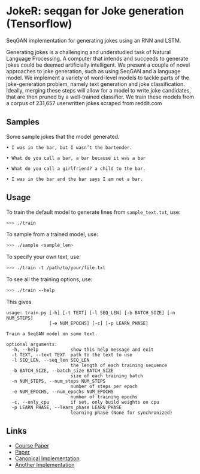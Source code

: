 # JokeR: seqgan for Joke generation (Tensorflow)
SeqGAN implementation for generating jokes using an RNN and LSTM.

Generating jokes is a challenging and understudied task of Natural Language Processing. A computer that intends and succeeds to generate
jokes could be deemed artificially intelligent. We
present a couple of novel approaches to joke generation, such as using SeqGAN and a language model. We implement a variety of word-level
models to tackle parts of the joke-generation
problem, namely text generation and joke classification. Ideally, merging these steps will allow for a model to write joke candidates, that
are then pruned by a well-trained classifier. We
train these models from a corpus of 231,657 userwritten jokes scraped from reddit.com

## Samples
Some sample jokes that the model generated.

```
• I was in the bar, but I wasn’t the bartender.

• What do you call a bar, a bar because it was a bar

• What do you call a girlfriend? a child to the bar.

• I was in the bar and the bar says I am not a bar.
```

## Usage

To train the default model to generate lines from `sample_text.txt`, use:

```bash
>>> ./train
```

To sample from a trained model, use:

```bash
>>> ./sample <sample_len>
```

To specify your own text, use:

```bash
>>> ./train -t /path/to/your/file.txt
```

To see all the training options, use:

```bash
>>> ./train --help
```

This gives

```
usage: train.py [-h] [-t TEXT] [-l SEQ_LEN] [-b BATCH_SIZE] [-n NUM_STEPS]
                [-e NUM_EPOCHS] [-c] [-p LEARN_PHASE]

Train a SeqGAN model on some text.

optional arguments:
  -h, --help            show this help message and exit
  -t TEXT, --text TEXT  path to the text to use
  -l SEQ_LEN, --seq_len SEQ_LEN
                        the length of each training sequence
  -b BATCH_SIZE, --batch_size BATCH_SIZE
                        size of each training batch
  -n NUM_STEPS, --num_steps NUM_STEPS
                        number of steps per epoch
  -e NUM_EPOCHS, --num_epochs NUM_EPOCHS
                        number of training epochs
  -c, --only_cpu        if set, only build weights on cpu
  -p LEARN_PHASE, --learn_phase LEARN_PHASE
                        learning phase (None for synchronized)
```

## Links
 - [Course Paper](https://sanketgujar.github.io/ext/pap/pdfs/joke.pdf)
 - [Paper](https://arxiv.org/abs/1609.05473)
 - [Canonical Implementation](https://github.com/LantaoYu/SeqGAN)
 - [Another Implementation](https://github.com/ofirnachum/sequence_gan)
